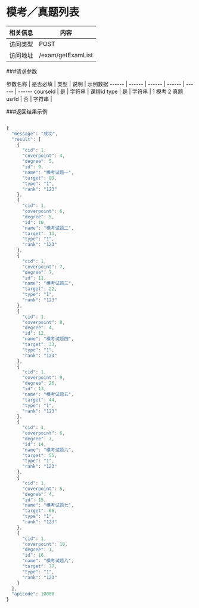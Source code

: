 
# 模考／真题列表
 相关信息 | 内容
 ------ | ------
 访问类型 | POST
 访问地址 | /exam/getExamList

###请求参数

 参数名称 | 是否必填 | 类型 | 说明 | 示例数据
 ------ | ------ | ------ | ------ | ------ | ------
 courseId | 是 | 字符串 | 课程id
 type | 是 | 字符串 | 1 模考 2 真题
 usrId | 否 | 字符串 |

###返回结果示例

```javascript

{
  "message": "成功",
  "result": [
    {
      "cid": 1,
      "coverpoint": 4,
      "degree": 5,
      "id": 9,
      "name": "模考试题一",
      "target": 89,
      "type": "1",
      "rank": "123"
    },
    {
      "cid": 1,
      "coverpoint": 6,
      "degree": 5,
      "id": 10,
      "name": "模考试题二",
      "target": 11,
      "type": "1",
      "rank": "123"
    },
    {
      "cid": 1,
      "coverpoint": 7,
      "degree": 7,
      "id": 11,
      "name": "模考试题三",
      "target": 22,
      "type": "1",
      "rank": "123"
    },
    {
      "cid": 1,
      "coverpoint": 8,
      "degree": 4,
      "id": 12,
      "name": "模考试题四",
      "target": 33,
      "type": "1",
      "rank": "123"
    },
    {
      "cid": 1,
      "coverpoint": 9,
      "degree": 26,
      "id": 13,
      "name": "模考试题五",
      "target": 44,
      "type": "1",
      "rank": "123"
    },
    {
      "cid": 1,
      "coverpoint": 6,
      "degree": 7,
      "id": 14,
      "name": "模考试题六",
      "target": 55,
      "type": "1",
      "rank": "123"
    },
    {
      "cid": 1,
      "coverpoint": 5,
      "degree": 4,
      "id": 15,
      "name": "模考试题七",
      "target": 66,
      "type": "1",
      "rank": "123"
    },
    {
      "cid": 1,
      "coverpoint": 10,
      "degree": 1,
      "id": 16,
      "name": "模考试题八",
      "target": 77,
      "type": "1",
      "rank": "123"
    }
  ],
  "apicode": 10000
}

```
